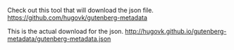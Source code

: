 

Check out this tool that will download the json file.
https://github.com/hugovk/gutenberg-metadata


This is the actual download for the json.
http://hugovk.github.io/gutenberg-metadata/gutenberg-metadata.json
